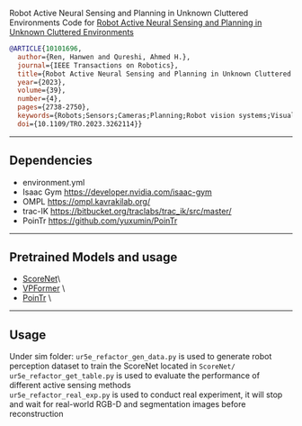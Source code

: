 Robot Active Neural Sensing and Planning in Unknown Cluttered Environments
Code for [Robot Active Neural Sensing and Planning in Unknown Cluttered Environments](https://ieeexplore.ieee.org/document/10101696)
```Bibtex
@ARTICLE{10101696,
  author={Ren, Hanwen and Qureshi, Ahmed H.},
  journal={IEEE Transactions on Robotics},
  title={Robot Active Neural Sensing and Planning in Unknown Cluttered Environments},
  year={2023},
  volume={39},
  number={4},
  pages={2738-2750},
  keywords={Robots;Sensors;Cameras;Planning;Robot vision systems;Visualization;Manipulators;Active sensing;deep learning;planning and control;scene reconstruction;unknown environments},
  doi={10.1109/TRO.2023.3262114}}
```
---
## Dependencies
- environment.yml 
- Isaac Gym https://developer.nvidia.com/isaac-gym
- OMPL https://ompl.kavrakilab.org/ 
- trac-IK https://bitbucket.org/traclabs/trac_ik/src/master/ 
- PoinTr https://github.com/yuxumin/PoinTr
---

## Pretrained Models and usage
- [ScoreNet](https://drive.google.com/drive/folders/1G3CgzlIclktMbbc8krXBYMFIZ6Gd1v_E?usp=sharing)\
- [VPFormer](https://drive.google.com/drive/folders/1UBZgqJjepLXYmBXpAqzX179p1rn83Vpg?usp=sharing) \
- [PoinTr](https://drive.google.com/drive/folders/1K_VioYllsd5OuU0rB5PZnIlrKHjG-a76?usp=sharing)   \
---

## Usage
Under sim folder:
`ur5e_refactor_gen_data.py` is used to generate robot perception dataset to train the ScoreNet located in `ScoreNet/`\
`ur5e_refactor_get_table.py` is used to evaluate the performance of different active sensing methods \
`ur5e_refactor_real_exp.py` is used to conduct real experiment, it will stop and wait for real-world RGB-D and segmentation images before reconstruction
